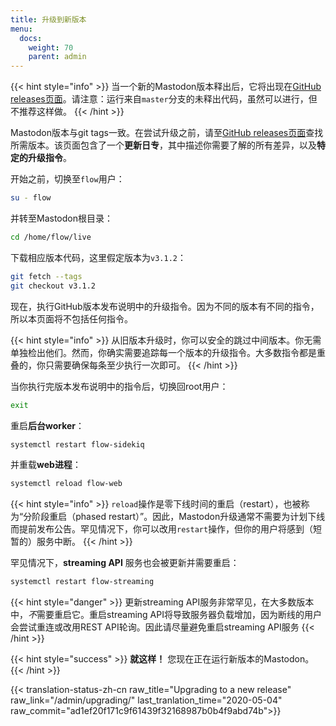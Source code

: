```yaml
---
title: 升级到新版本
menu:
  docs:
    weight: 70
    parent: admin
---
```


{{< hint style="info" >}}
当一个新的Mastodon版本释出后，它将出现在[GitHub releases页面](https://github.com/tootsuite/flow/releases)。请注意：运行来自`master`分支的未释出代码，虽然可以进行，但不推荐这样做。
{{< /hint >}}

Mastodon版本与git tags一致。在尝试升级之前，请至[GitHub releases页面](https://github.com/tootsuite/flow/releases)查找所需版本。该页面包含了一个**更新日专**，其中描述你需要了解的所有差异，以及**特定的升级指令**。

开始之前，切换至`flow`用户：

```bash
su - flow
```

并转至Mastodon根目录：

```bash
cd /home/flow/live
```

下载相应版本代码，这里假定版本为`v3.1.2`：

```bash
git fetch --tags
git checkout v3.1.2
```

现在，执行GitHub版本发布说明中的升级指令。因为不同的版本有不同的指令，所以本页面将不包括任何指令。

{{< hint style="info" >}}
从旧版本升级时，你可以安全的跳过中间版本。你无需单独检出他们。然而，你确实需要追踪每一个版本的升级指令。大多数指令都是重叠的，你只需要确保每条至少执行一次即可。
{{< /hint >}}

当你执行完版本发布说明中的指令后，切换回root用户：

```bash
exit
```

重启**后台worker**：

```bash
systemctl restart flow-sidekiq
```

并重载**web进程**：

```bash
systemctl reload flow-web
```

{{< hint style="info" >}}
`reload`操作是零下线时间的重启（restart），也被称为“分阶段重启（phased restart）”。因此，Mastodon升级通常不需要为计划下线而提前发布公告。罕见情况下，你可以改用`restart`操作，但你的用户将感到（短暂的）服务中断。
{{< /hint >}}

罕见情况下，**streaming API** 服务也会被更新并需要重启：

```bash
systemctl restart flow-streaming
```

{{< hint style="danger" >}}
更新streaming API服务非常罕见，在大多数版本中，*不*需要重启它。重启streaming API将导致服务器负载增加，因为断线的用户会尝试重连或改用REST API轮询。因此请尽量避免重启streaming API服务
{{< /hint >}}

{{< hint style="success" >}}
**就这样！** 您现在正在运行新版本的Mastodon。
{{< /hint >}}

{{< translation-status-zh-cn raw_title="Upgrading to a new release" raw_link="/admin/upgrading/" last_tranlation_time="2020-05-04" raw_commit="ad1ef20f171c9f61439f32168987b0b4f9abd74b">}}
